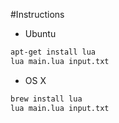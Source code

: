 #Instructions

* Ubuntu
```bash
apt-get install lua
lua main.lua input.txt
```
* OS X
```bash
brew install lua
lua main.lua input.txt
```
